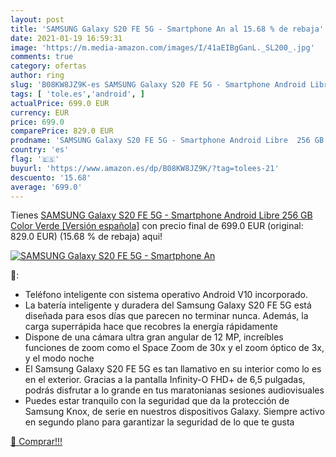```yaml
---
layout: post
title: 'SAMSUNG Galaxy S20 FE 5G - Smartphone An al 15.68 % de rebaja'
date: 2021-01-19 16:59:31
image: 'https://m.media-amazon.com/images/I/41aEIBgGanL._SL200_.jpg'
comments: true
category: ofertas
author: ring
slug: 'B08KW8JZ9K-es SAMSUNG Galaxy S20 FE 5G - Smartphone Android Libre 256 GB...'
tags: [ 'tole.es','android', ]
actualPrice: 699.0 EUR
currency: EUR
price: 699.0
comparePrice: 829.0 EUR
prodname: 'SAMSUNG Galaxy S20 FE 5G - Smartphone Android Libre  256 GB  Color Verde [Versión española]'
country: 'es'
flag: '🇪🇸'
buyurl: 'https://www.amazon.es/dp/B08KW8JZ9K/?tag=tolees-21'
descuento: '15.68'
average: '699.0'
---
```


Tienes [SAMSUNG Galaxy S20 FE 5G - Smartphone Android Libre  256 GB  Color Verde [Versión española]](https://www.amazon.es/dp/B08KW8JZ9K/?tag=tolees-21) con precio final de  699.0 EUR (original: 829.0 EUR) (15.68 %  de rebaja) aqui!

[![SAMSUNG Galaxy S20 FE 5G - Smartphone An](https://m.media-amazon.com/images/I/41aEIBgGanL._SL200_.jpg)](https://www.amazon.es/dp/B08KW8JZ9K/?tag=tolees-21)

🔎:

- Teléfono inteligente con sistema operativo Android V10 incorporado.
- La batería inteligente y duradera del Samsung Galaxy S20 FE 5G está diseñada para esos días que parecen no terminar nunca. Además, la carga superrápida hace que recobres la energía rápidamente
- Dispone de una cámara ultra gran angular de 12 MP, increíbles funciones de zoom como el Space Zoom de 30x y el zoom óptico de 3x, y el modo noche
- El Samsung Galaxy S20 FE 5G es tan llamativo en su interior como lo es en el exterior. Gracias a la pantalla Infinity-O FHD+ de 6,5 pulgadas, podrás disfrutar a lo grande en tus maratonianas sesiones audiovisuales
- Puedes estar tranquilo con la seguridad que da la protección de Samsung Knox, de serie en nuestros dispositivos Galaxy. Siempre activo en segundo plano para garantizar la seguridad de lo que te gusta

[🛒 Comprar!!!](https://www.amazon.es/dp/B08KW8JZ9K/?tag=tolees-21)
